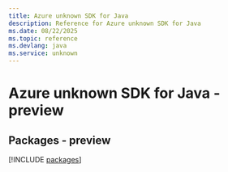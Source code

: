 ```yaml
---
title: Azure unknown SDK for Java
description: Reference for Azure unknown SDK for Java
ms.date: 08/22/2025
ms.topic: reference
ms.devlang: java
ms.service: unknown
---
```

# Azure unknown SDK for Java - preview
## Packages - preview
[!INCLUDE [packages](unknown-index.md)]